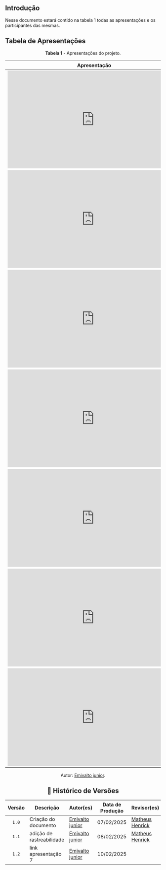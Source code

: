 ## Introdução
Nesse documento estará contido na tabela 1 todas as apresentações e os participantes das mesmas.

## Tabela de Apresentações
<center>


**Tabela 1** - Apresentações do projeto.

| Apresentação | Etapa | Participantes |
| :----------: | :--:  | :----------:  |
| <iframe width="560" height="315" src="https://www.youtube.com/embed/4ZSyIVl7qtc?si=nDaSEX3u_GK-zaDe" title="YouTube video player" frameborder="0" allow="accelerometer; autoplay; clipboard-write; encrypted-media; gyroscope; picture-in-picture; web-share" referrerpolicy="strict-origin-when-cross-origin" allowfullscreen></iframe> | [Apresentação01](../apresentacao/apresentacao01.md) | [Artur Ricardo](https://github.com/algorithmorphic), [Emivalto junior](https://github.com/EmivaltoJrr), [João Pedro](https://github.com/JoosPerro), [Matheus Henrick](https://github.com/MatheusHenrickSantos) e [Pedro Lopes](https://github.com/pLopess) |
| <iframe width="560" height="315" src="https://www.youtube.com/embed/hmPALPK36dE?si=uwqsc8qy0228BJAe" title="YouTube video player" frameborder="0" allow="accelerometer; autoplay; clipboard-write; encrypted-media; gyroscope; picture-in-picture; web-share" referrerpolicy="strict-origin-when-cross-origin" allowfullscreen></iframe> | [Apresentação02](../apresentacao/apresentacao02.md)  | [Artur Ricardo](https://github.com/algorithmorphic), [Emivalto junior](https://github.com/EmivaltoJrr), [João Pedro](https://github.com/JoosPerro), [Matheus Henrick](https://github.com/MatheusHenrickSantos) e [Pedro Lopes](https://github.com/pLopess) |
| <iframe width="560" height="315" src="https://www.youtube.com/embed/xbvZlsSixCM?si=qGfgXK8ftF47HIQw" title="YouTube video player" frameborder="0" allow="accelerometer; autoplay; clipboard-write; encrypted-media; gyroscope; picture-in-picture; web-share" referrerpolicy="strict-origin-when-cross-origin" allowfullscreen></iframe> | [Apresentação03](../apresentacao/apresentacao03.md)  | [Artur Ricardo](https://github.com/algorithmorphic), [Emivalto junior](https://github.com/EmivaltoJrr), [João Pedro](https://github.com/JoosPerro), [Matheus Henrick](https://github.com/MatheusHenrickSantos) e [Pedro Lopes](https://github.com/pLopess) | 
| <iframe width="560" height="315" src="https://www.youtube.com/embed/BL9Bo6t--vI?si=3SVPHPDsbjOnoIDp" title="YouTube video player" frameborder="0" allow="accelerometer; autoplay; clipboard-write; encrypted-media; gyroscope; picture-in-picture; web-share" referrerpolicy="strict-origin-when-cross-origin" allowfullscreen></iframe> | [Apresentação04](../apresentacao/apresentacao04.md)  | [Artur Ricardo](https://github.com/algorithmorphic), [Emivalto junior](https://github.com/EmivaltoJrr), [João Pedro](https://github.com/JoosPerro), [Matheus Henrick](https://github.com/MatheusHenrickSantos) e [Pedro Lopes](https://github.com/pLopess) |
| <iframe width="560" height="315" src="https://www.youtube.com/embed/v6ux0VPaA00?si=BsiM6nVTPDk3hyXB" title="YouTube video player" frameborder="0" allow="accelerometer; autoplay; clipboard-write; encrypted-media; gyroscope; picture-in-picture; web-share" referrerpolicy="strict-origin-when-cross-origin" allowfullscreen></iframe> | [Apresentação05](../apresentacao/apresentacao05.md)  | [Artur Ricardo](https://github.com/algorithmorphic), [Emivalto junior](https://github.com/EmivaltoJrr), [João Pedro](https://github.com/JoosPerro), [Matheus Henrick](https://github.com/MatheusHenrickSantos) e [Pedro Lopes](https://github.com/pLopess) |
| <iframe width="560" height="315" src="https://www.youtube.com/embed/Zp-eB3m_vVs?si=CTArpNHKFzYMeCqg" title="YouTube video player" frameborder="0" allow="accelerometer; autoplay; clipboard-write; encrypted-media; gyroscope; picture-in-picture; web-share" referrerpolicy="strict-origin-when-cross-origin" allowfullscreen></iframe> | [Apresentação06](../apresentacao/apresentacao06.md)  | [Artur Ricardo](https://github.com/algorithmorphic), [Emivalto junior](https://github.com/EmivaltoJrr), [João Pedro](https://github.com/JoosPerro), [Matheus Henrick](https://github.com/MatheusHenrickSantos) e [Pedro Lopes](https://github.com/pLopess) |
| <iframe width="560" height="315" src="https://www.youtube.com/embed/FJtm7Q-Hhsc?si=l2pod1ms2YiBUJ-N" title="YouTube video player" frameborder="0" allow="accelerometer; autoplay; clipboard-write; encrypted-media; gyroscope; picture-in-picture; web-share" referrerpolicy="strict-origin-when-cross-origin" allowfullscreen></iframe> | [Apresentação07](../apresentacao/apresentacao07.md)  | [Artur Ricardo](https://github.com/algorithmorphic), [Emivalto junior](https://github.com/EmivaltoJrr), [João Pedro](https://github.com/JoosPerro), [Matheus Henrick](https://github.com/MatheusHenrickSantos) e [Pedro Lopes](https://github.com/pLopess) |

<div align="center">
    <p>Autor: <a href="https://github.com/EmivaltoJrr">Emivalto junior</a>.</p>
</div>


## 📑 Histórico de Versões

| Versão | Descrição | Autor(es) | Data de Produção | Revisor(es) | Data de Revisão | 
| :----: | --------- | --------- | :--------------: | ----------- | :-------------: |
| `1.0`  | Criação do documento | [Emivalto junior](https://github.com/EmivaltoJrr) | 07/02/2025 | [Matheus Henrick](https://github.com/MatheusHenrickSantos) | 10/02/2025 |
| `1.1`  | adição de rastreabilidade | [Emivalto junior](https://github.com/EmivaltoJrr) | 08/02/2025 | [Matheus Henrick](https://github.com/MatheusHenrickSantos) | 10/02/2025 |
| `1.2`  | link apresentação 7 | [Emivalto junior](https://github.com/EmivaltoJrr) | 10/02/2025 |  | 10/02/2025 |